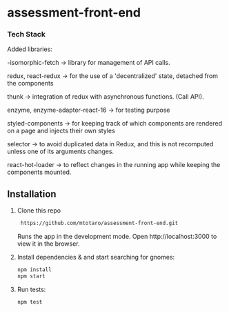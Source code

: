 # assessment-front-end

### Tech Stack

Added libraries:

-isomorphic-fetch -> library for management of API calls.

redux, react-redux -> for the use of a 'decentralized' state, detached from the components

thunk -> integration of redux with asynchronous functions. (Call API).

enzyme, enzyme-adapter-react-16 -> for testing purpose

styled-components -> for keeping track of which components are rendered on a page and injects their own styles 

selector -> to avoid duplicated data in Redux, and this is not recomputed unless one of its arguments changes.

react-hot-loader -> to reflect changes in the running app while keeping the components mounted.

## Installation

1. Clone this repo

   ```bash
    https://github.com/mtotaro/assessment-front-end.git     
   ```
   Runs the app in the development mode.
   Open http://localhost:3000 to view it in the browser.

2. Install dependencies & and start searching for gnomes:

   ```bash
   npm install
   npm start
   ```
   
3. Run tests:

   ```bash
   npm test
   ```
